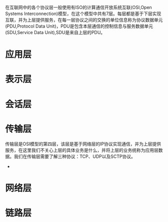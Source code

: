在互联网中的各个协议层一般使用有ISO的计算通信开放系统互联(OSI,Open Systems Interconnection)模型，在这个模型中共有7层。每层都是基于下层实现互联，并为上层提供服务，在每一层协议之间的交换的单位信息称为协议数据单元(PDU,Protocol Data Unit)，PDU是包含本层通信的控制信息与服务数据单元(SDU,Service Data Unit),SDU是来自上层的PDU。


应用层
=====

表示层
=====

会话层
=====

传输层
=====

传输层是OSI模型的第四层，该层是基于网络层的IP协议实现通信，并为上层提供服务，在这里我们不关心上层的具体业务是什么，并将上层的业务统称为应用层数据。我们在传输层需要了解三种协议：TCP、UDP以及SCTP协议。

* 

网络层
=====


链路层
=====

